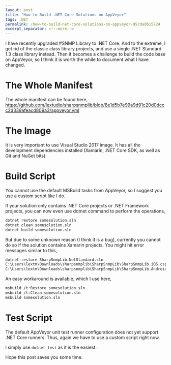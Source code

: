 ```yaml
---
layout: post
title: "How to Build .NET Core Solutions on AppVeyor"
tags: .NET
permalink: /how-to-build-net-core-solutions-on-appveyor-95cda0b15724
excerpt_separator: <!--more-->
---
```


I have recently upgraded #SNMP Library to .NET Core. And to the extreme, I get rid of the classic class library projects, and use a single .NET Standard 1.3 class library instead. Then it becomes a challenge to build the code base on AppVeyor, so I think it is worth the while to document what I have changed.
<!--more-->

# The Whole Manifest
The whole manifest can be found here,
https://github.com/lextudio/sharpsnmplib/blob/8e1d5b7e99a9d91c20d0dccc2d339afeacd809a3/appveyor.yml

# The Image
It is very important to use Visual Studio 2017 image. It has all the development dependencies installed (Xamarin, .NET Core SDK, as well as Git and NuGet bits).

# Build Script
You cannot use the default MSBuild tasks from AppVeyor, so I suggest you use a custom script like I do.

If your solution only contains .NET Core projects or .NET Framework projects, you can now even use dotnet command to perform the operations,
``` bash
dotnet restore somesolution.sln
dotnet clean somesolution.sln
dotnet build somesolution.sln
```

But due to some unknown reason (I think it is a bug), currently you cannot do so if the solution contains Xamarin projects. You might hit error messages similar to this,
``` bash
dotnet restore SharpSnmpLib.NetStandard.sln
C:\Users\lextm\Downloads\sharpsnmplib\SharpSnmpLib\SharpSnmpLib.iOS.csproj(55,3): error MSB4019: The imported project “C:\Program Files\dotnet\sdk\1.0.3\Xamarin\iOS\Xamarin.iOS.CSharp.targets” was not found. Confirm that the path in the <Import> declaration is correct, and that the file exists on disk.
C:\Users\lextm\Downloads\sharpsnmplib\SharpSnmpLib\SharpSnmpLib.Android.csproj(61,3): error MSB4019: The imported project “C:\Program Files\dotnet\sdk\1.0.3\Xamarin\Android\Xamarin.Android.CSharp.targets” was not found. Confirm that the path in the <Import> declaration is correct, and that the file exists on disk.
```

An easy workaround is available, which I use here,
``` bash
msbuild /t:Restore somesolution.sln
msbuild /t:Clean somesolution.sln
msbuild somesolution.sln
```

# Test Script
The default AppVeyor unit test runner configuration does not yet support .NET Core runners. Thus, again we have to use a custom script right now.

I simply use `dotnet test` as it is the easiest.

Hope this post saves you some time.
